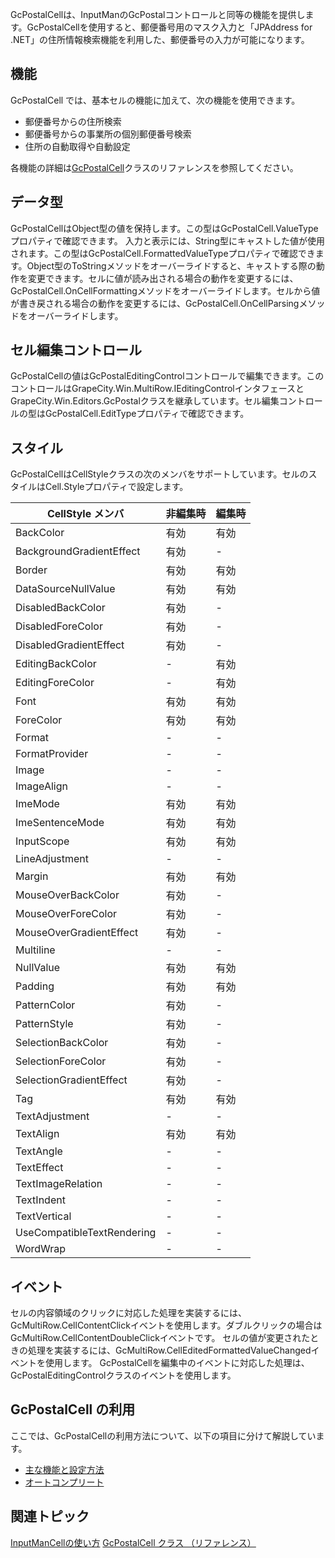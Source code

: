 GcPostalCellは、InputManのGcPostalコントロールと同等の機能を提供します。GcPostalCellを使用すると、郵便番号用のマスク入力と「JPAddress for .NET」の住所情報検索機能を利用した、郵便番号の入力が可能になります。

## 機能

GcPostalCell では、基本セルの機能に加えて、次の機能を使用できます。

* 郵便番号からの住所検索
* 郵便番号からの事業所の個別郵便番号検索
* 住所の自動取得や自動設定

各機能の詳細は[GcPostalCell](gcdocsite__documentlink?toc-item-id=140199ad-1aaa-42aa-b179-b39859d6caee)クラスのリファレンスを参照してください。

## データ型

GcPostalCellはObject型の値を保持します。この型はGcPostalCell.ValueTypeプロパティで確認できます。
入力と表示には、String型にキャストした値が使用されます。この型はGcPostalCell.FormattedValueTypeプロパティで確認できます。Object型のToStringメソッドをオーバーライドすると、キャストする際の動作を変更できます。セルに値が読み出される場合の動作を変更するには、GcPostalCell.OnCellFormattingメソッドをオーバーライドします。セルから値が書き戻される場合の動作を変更するには、GcPostalCell.OnCellParsingメソッドをオーバーライドします。

## セル編集コントロール

GcPostalCellの値はGcPostalEditingControlコントロールで編集できます。このコントロールはGrapeCity.Win.MultiRow.IEditingControlインタフェースとGrapeCity.Win.Editors.GcPostalクラスを継承しています。セル編集コントロールの型はGcPostalCell.EditTypeプロパティで確認できます。

## スタイル

GcPostalCellはCellStyleクラスの次のメンバをサポートしています。セルのスタイルはCell.Styleプロパティで設定します。

| CellStyle メンバ | 非編集時 | 編集時 |
| ------------- | ---- | --- |
| BackColor | 有効 | 有効 |
| BackgroundGradientEffect | 有効 | - |
| Border | 有効 | 有効 |
| DataSourceNullValue | 有効 | 有効 |
| DisabledBackColor | 有効 | - |
| DisabledForeColor | 有効 | - |
| DisabledGradientEffect | 有効 | - |
| EditingBackColor | - | 有効 |
| EditingForeColor | - | 有効 |
| Font | 有効 | 有効 |
| ForeColor | 有効 | 有効 |
| Format | - | - |
| FormatProvider | - | - |
| Image | - | - |
| ImageAlign | - | - |
| ImeMode | 有効 | 有効 |
| ImeSentenceMode | 有効 | 有効 |
| InputScope | 有効 | 有効 |
| LineAdjustment | - | - |
| Margin | 有効 | 有効 |
| MouseOverBackColor | 有効 | - |
| MouseOverForeColor | 有効 | - |
| MouseOverGradientEffect | 有効 | - |
| Multiline | - | - |
| NullValue | 有効 | 有効 |
| Padding | 有効 | 有効 |
| PatternColor | 有効 | - |
| PatternStyle | 有効 | - |
| SelectionBackColor | 有効 | - |
| SelectionForeColor | 有効 | - |
| SelectionGradientEffect | 有効 | - |
| Tag | 有効 | 有効 |
| TextAdjustment | - | - |
| TextAlign | 有効 | 有効 |
| TextAngle | - | - |
| TextEffect | - | - |
| TextImageRelation | - | - |
| TextIndent | - | - |
| TextVertical | - | - |
| UseCompatibleTextRendering | - | - |
| WordWrap | - | - |

## イベント

セルの内容領域のクリックに対応した処理を実装するには、GcMultiRow.CellContentClickイベントを使用します。ダブルクリックの場合はGcMultiRow.CellContentDoubleClickイベントです。
セルの値が変更されたときの処理を実装するには、GcMultiRow.CellEditedFormattedValueChangedイベントを使用します。
GcPostalCellを編集中のイベントに対応した処理は、GcPostalEditingControlクラスのイベントを使用します。

## GcPostalCell の利用

ここでは、GcPostalCellの利用方法について、以下の項目に分けて解説しています。

* [主な機能と設定方法](gcdocsite__documentlink?toc-item-id=6aaec2d7-a0f4-4b32-bef9-2f1f8ca7a744)
* [オートコンプリート](gcdocsite__documentlink?toc-item-id=27373429-3572-4ac5-a526-472e86b63823)

## 関連トピック

[InputManCellの使い方](gcdocsite__documentlink?toc-item-id=71edf1f4-ff7c-4615-b910-c00736a3b592)
[GcPostalCell クラス （リファレンス）](gcdocsite__documentlink?toc-item-id=140199ad-1aaa-42aa-b179-b39859d6caee)